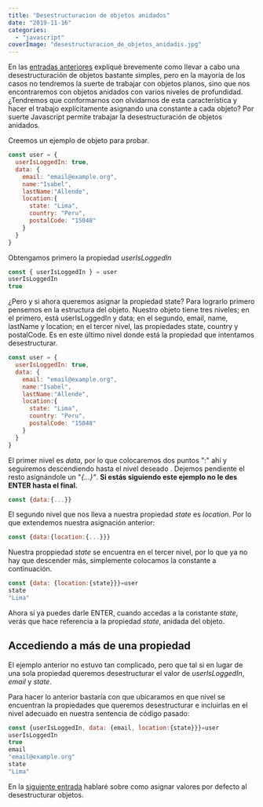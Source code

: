 ```yaml
---
title: "Desestructuracion de objetos anidados"
date: "2019-11-16"
categories: 
  - "javascript"
coverImage: "desestructuracion_de_objetos_anidadis.jpg"
---
```


En las [entradas anteriores](https://coffeebytes.dev/desestructuracion-de-listas-en-javascript/) expliqué brevemente como llevar a cabo una desestructuración de objetos bastante simples, pero en la mayoría de los casos no tendremos la suerte de trabajar con objetos planos, sino que nos encontraremos con objetos anidados con varios niveles de profundidad. ¿Tendremos que conformarnos con olvidarnos de esta característica y hacer el trabajo explícitamente asignando una constante a cada objeto? Por suerte Javascript permite trabajar la desestructuración de objetos anidados.

Creemos un ejemplo de objeto para probar.

```javascript
const user = {
  userIsLoggedIn: true, 
  data: {
    email: "email@example.org", 
    name:"Isabel", 
    lastName:"Allende", 
    location:{
      state: "Lima", 
      country: "Peru", 
      postalCode: "15048"
    }
  }
}
```

Obtengamos primero la propiedad _userIsLoggedIn_

```javascript
const { userIsLoggedIn } = user
userIsLoggedIn
true
```

¿Pero y si ahora queremos asignar la propiedad state? Para lograrlo primero pensemos en la estructura del objeto. Nuestro objeto tiene tres niveles; en el primero, está userIsLoggedIn y data; en el segundo, email, name, lastName y location; en el tercer nivel, las propiedades state, country y postalCode. Es en este último nivel donde está la propiedad que intentamos desestructurar.

```javascript
const user = {
  userIsLoggedIn: true, 
  data: {
    email: "email@example.org", 
    name:"Isabel", 
    lastName:"Allende", 
    location:{
      state: "Lima", 
      country: "Peru", 
      postalCode: "15048"
    }
  }
}
```

El primer nivel es _data_, por lo que colocaremos dos puntos ":" ahí y seguiremos descendiendo hasta el nivel deseado . Dejemos pendiente el resto asignándole un "_{...}"_. **Si estás siguiendo este ejemplo no le des ENTER hasta el final.**

```javascript
const {data:{...}}
```

El segundo nivel que nos lleva a nuestra propiedad _state_ es _location_. Por lo que extendemos nuestra asignación anterior:

```javascript
const {data:{location:{...}}}
```

Nuestra proppiedad _state_ se encuentra en el tercer nivel, por lo que ya no hay que descender más, simplemente colocamos la constante a continuación.

```javascript
const {data: {location:{state}}}=user
state
"Lima"
```

Ahora sí ya puedes darle ENTER, cuando accedas a la constante _state_, verás que hace referencia a la propiedad _state_, anidada del objeto.

## Accediendo a más de una propiedad

El ejemplo anterior no estuvo tan complicado, pero que tal si en lugar de una sola propiedad queremos desestructurar el valor de _userIsLoggedIn_, _email_ y _state_.

Para hacer lo anterior bastaría con que ubicaramos en que nivel se encuentran la propiedades que queremos desestructurar e incluirlas en el nivel adecuado en nuestra sentencia de código pasado:

```javascript
const {userIsLoggedIn, data: {email, location:{state}}}=user
userIsLoggedIn
true
email
"email@example.org"
state
"Lima"
```

En la [siguiente entrada](https://coffeebytes.dev/desestructuracion-con-valores-por-defecto-en-javascript/) hablaré sobre como asignar valores por defecto al desestructurar objetos.
